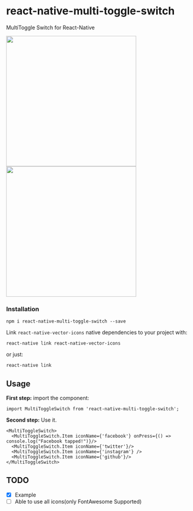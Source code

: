 # react-native-multi-toggle-switch
MultiToggle Switch for React-Native


<img src="https://user-images.githubusercontent.com/7335120/31056186-631985f0-a6eb-11e7-9436-08cb48804036.gif" width="350">
<img src="https://user-images.githubusercontent.com/7335120/31056187-6414462a-a6eb-11e7-93ef-7420275b33d6.gif" width="350">


### Installation
```
npm i react-native-multi-toggle-switch --save
```
Link `react-native-vector-icons` native dependencies to your project with:
```
react-native link react-native-vector-icons
```
or just:
```
react-native link
```


## Usage


**First step:** import the component:

```
import MultiToggleSwitch from 'react-native-multi-toggle-switch';
```

**Second step:** Use it.

```
<MultiToggleSwitch>
  <MultiToggleSwitch.Item iconName={'facebook'} onPress={() => console.log("Facebook tapped!")}/>
  <MultiToggleSwitch.Item iconName={'twitter'}/>
  <MultiToggleSwitch.Item iconName={'instagram'} />
  <MultiToggleSwitch.Item iconName={'github'}/>
</MultiToggleSwitch>
```


## TODO

- [x] Example
- [ ] Able to use all icons(only FontAwesome Supported)
